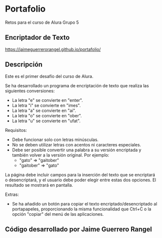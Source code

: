 # Portafolio
Retos para el curso de Alura Grupo 5

## Encriptador de Texto

https://jaimeguerrerorangel.github.io/portafolio/

## Descripción
Este es el primer desafío del curso de Alura.

Se ha desarrollado un programa de encriptación de texto que realiza las siguientes conversiones:

- La letra "e" se convierte en "enter".
- La letra "i" se convierte en "imes".
- La letra "a" se convierte en "ai".
- La letra "o" se convierte en "ober".
- La letra "u" se convierte en "ufat".

Requisitos:

- Debe funcionar solo con letras minúsculas.
- No se deben utilizar letras con acentos ni caracteres especiales.
- Debe ser posible convertir una palabra a su versión encriptada y también volver a la versión original.
  Por ejemplo:
  - "gato" => "gaitober"
  - "gaitober" => "gato"

La página debe incluir campos para la inserción del texto que se encriptará o desencriptará, y el usuario debe poder elegir entre estas dos opciones. El resultado se mostrará en pantalla.

Extras:

- Se ha añadido un botón para copiar el texto encriptado/desencriptado al portapapeles, proporcionando la misma funcionalidad que Ctrl+C o la opción "copiar" del menú de las aplicaciones.

## Código desarrollado por Jaime Guerrero Rangel
